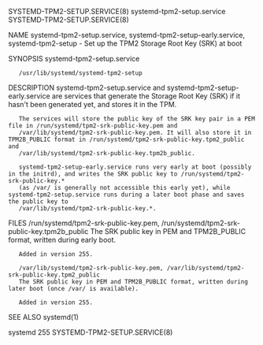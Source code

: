 SYSTEMD-TPM2-SETUP.SERVICE(8)					  systemd-tpm2-setup.service					 SYSTEMD-TPM2-SETUP.SERVICE(8)

NAME
       systemd-tpm2-setup.service, systemd-tpm2-setup-early.service, systemd-tpm2-setup - Set up the TPM2 Storage Root Key (SRK) at boot

SYNOPSIS
       systemd-tpm2-setup.service

       /usr/lib/systemd/systemd-tpm2-setup

DESCRIPTION
       systemd-tpm2-setup.service and systemd-tpm2-setup-early.service are services that generate the Storage Root Key (SRK) if it hasn't been generated yet,
       and stores it in the TPM.

       The services will store the public key of the SRK key pair in a PEM file in /run/systemd/tpm2-srk-public-key.pem and
       /var/lib/systemd/tpm2-srk-public-key.pem. It will also store it in TPM2B_PUBLIC format in /run/systemd/tpm2-srk-public-key.tpm2_public and
       /var/lib/systemd/tpm2-srk-public-key.tpm2b_public.

       systemd-tpm2-setup-early.service runs very early at boot (possibly in the initrd), and writes the SRK public key to /run/systemd/tpm2-srk-public-key.*
       (as /var/ is generally not accessible this early yet), while systemd-tpm2-setup.service runs during a later boot phase and saves the public key to
       /var/lib/systemd/tpm2-srk-public-key.*.

FILES
       /run/systemd/tpm2-srk-public-key.pem, /run/systemd/tpm2-srk-public-key.tpm2b_public
	   The SRK public key in PEM and TPM2B_PUBLIC format, written during early boot.

	   Added in version 255.

       /var/lib/systemd/tpm2-srk-public-key.pem, /var/lib/systemd/tpm2-srk-public-key.tpm2_public
	   The SRK public key in PEM and TPM2B_PUBLIC format, written during later boot (once /var/ is available).

	   Added in version 255.

SEE ALSO
       systemd(1)

systemd 255															 SYSTEMD-TPM2-SETUP.SERVICE(8)
